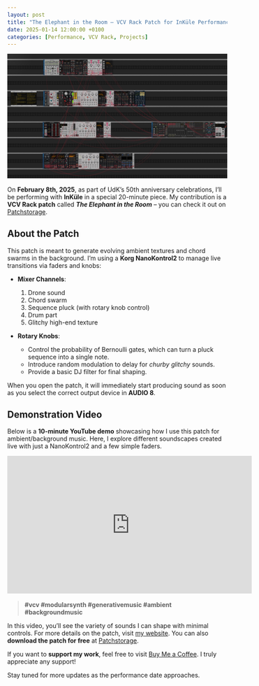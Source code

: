 ```yaml
---
layout: post
title: "The Elephant in the Room – VCV Rack Patch for InKüle Performance"
date: 2025-01-14 12:00:00 +0100
categories: [Performance, VCV Rack, Projects]
---
```


![The Elephant in the Room in progress](/assets/images/The-elephant-in-the-room.jpg)

On **February 8th, 2025**, as part of UdK’s 50th anniversary celebrations, I’ll be performing with **InKüle** in a special 20-minute piece. My contribution is a **VCV Rack patch** called ***The Elephant in the Room*** – you can check it out on [Patchstorage](https://patchstorage.com/the-elephant-in-the-room/).

## About the Patch
This patch is meant to generate evolving ambient textures and chord swarms in the background. I’m using a **Korg NanoKontrol2** to manage live transitions via faders and knobs:

- **Mixer Channels**:  
  1. Drone sound  
  2. Chord swarm  
  3. Sequence pluck (with rotary knob control)  
  4. Drum part  
  5. Glitchy high-end texture  

- **Rotary Knobs**:  
  - Control the probability of Bernoulli gates, which can turn a pluck sequence into a single note.  
  - Introduce random modulation to delay for *churby glitchy* sounds.  
  - Provide a basic DJ filter for final shaping.

When you open the patch, it will immediately start producing sound as soon as you select the correct output device in **AUDIO 8**.

## Demonstration Video
Below is a **10-minute YouTube demo** showcasing how I use this patch for ambient/background music. Here, I explore different soundscapes created live with just a NanoKontrol2 and a few simple faders.

<iframe width="560" height="315" src="https://www.youtube.com/embed/CYpGC6zKEW8?si=a8FTnutsvHoV1iOm" title="YouTube video player" frameborder="0" allow="accelerometer; autoplay; clipboard-write; encrypted-media; gyroscope; picture-in-picture; web-share" referrerpolicy="strict-origin-when-cross-origin" allowfullscreen></iframe>

> **#vcv #modularsynth #generativemusic #ambient #backgroundmusic**

In this video, you’ll see the variety of sounds I can shape with minimal controls. For more details on the patch, visit [my website](https://www.emansafavi.com). You can also **download the patch for free** at [Patchstorage](https://patchstorage.com/the-elephant-in-the-room/).

If you want to **support my work**, feel free to visit [Buy Me a Coffee](https://buymeacoffee.com/emansafavi). I truly appreciate any support!

Stay tuned for more updates as the performance date approaches.